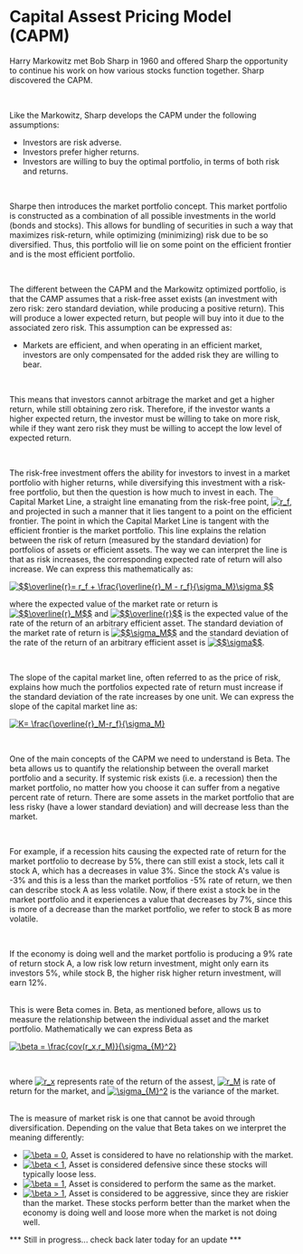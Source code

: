 # Capital Assest Pricing Model (CAPM)

Harry Markowitz met Bob Sharp in 1960 and offered Sharp the opportunity to continue his work on how various stocks function together. Sharp discovered the CAPM.

<br>

Like the Markowitz, Sharp develops the CAPM under the following assumptions:

* Investors are risk adverse.
* Investors prefer higher returns.
* Investors are willing to buy the optimal portfolio, in terms of both risk and returns.

<br>

Sharpe then introduces the market portfolio concept. This market portfolio is constructed as a combination of all possible investments in the world (bonds and stocks). This allows for bundling of securities in such a way that maximizes risk-return, while optimizing (minimizing) risk due to be so diversified. Thus, this portfolio will lie on some point on the efficient frontier and is the most efficient portfolio.

<br>

The different between the CAPM and the Markowitz optimized portfolio, is that the CAMP assumes that a risk-free asset exists (an investment with zero risk: zero standard deviation, while producing a positive return). This will produce a lower expected return, but people will buy into it due to the associated zero risk. This assumption can be expressed as: 
 * Markets are efficient, and when operating in an efficient market, investors are only compensated for the added risk they are willing to bear. 
 
 <br>
 
This means that investors cannot arbitrage the market and get a higher return, while still obtaining zero risk. Therefore, if the investor wants a higher expected return, the investor must be willing to take on more risk, while if they want zero risk they must be willing to accept the low level of expected return.

 
  <br>
  
The risk-free investment offers the ability for investors to invest in a market portfolio with higher returns, while diversifying this investment with a risk-free portfolio, but then the question is how much to invest in each. The Capital Market Line, a straight line emanating from the risk-free point, <a href="https://www.codecogs.com/eqnedit.php?latex=r_f" target="_blank"><img src="https://latex.codecogs.com/gif.latex?r_f" title="r_f" /></a>, and projected in such a manner that it lies tangent to a point on the efficient frontier. The point in which the Capital Market Line is tangent with the efficient frontier is the market portfolio. This line explains the relation between the risk of return (measured by the standard deviation) for portfolios of assets or efficient assets. The way we can interpret the line is that as risk increases, the corresponding expected rate of return will also increase. We can express this mathematically as:
 
 <a href="https://www.codecogs.com/eqnedit.php?latex=$$\overline{r}=&space;r_f&space;&plus;&space;\frac{\overline{r}_M&space;-&space;r_f}{\sigma_M}\sigma&space;$$" target="_blank"><img src="https://latex.codecogs.com/gif.latex?$$\overline{r}=&space;r_f&space;&plus;&space;\frac{\overline{r}_M&space;-&space;r_f}{\sigma_M}\sigma&space;$$" title="$$\overline{r}= r_f + \frac{\overline{r}_M - r_f}{\sigma_M}\sigma $$" /></a>
 
where the expected value  of the market rate or return is <a href="https://www.codecogs.com/eqnedit.php?latex=$$\overline{r}_M$$" target="_blank"><img src="https://latex.codecogs.com/gif.latex?$$\overline{r}_M$$" title="$$\overline{r}_M$$" /></a>  and <a href="https://www.codecogs.com/eqnedit.php?latex=$$\overline{r}$$" target="_blank"><img src="https://latex.codecogs.com/gif.latex?$$\overline{r}$$" title="$$\overline{r}$$" /></a>  is the expected value of the rate of the return of an arbitrary efficient asset. The standard deviation of the market rate of return is <a href="https://www.codecogs.com/eqnedit.php?latex=$$\sigma_M$$" target="_blank"><img src="https://latex.codecogs.com/gif.latex?$$\sigma_M$$" title="$$\sigma_M$$" /></a> and the standard deviation of the rate of the return of an arbitrary efficient asset is <a href="https://www.codecogs.com/eqnedit.php?latex=$$\sigma$$" target="_blank"><img src="https://latex.codecogs.com/gif.latex?$$\sigma$$" title="$$\sigma$$" /></a>.
 
 <br>
 
 The slope of the capital market line, often referred to as the price of risk, explains how much the portfolios expected rate of return must increase if the standard deviation of the rate increases by one unit. We can express the slope of the capital market line as:
 
 <a href="https://www.codecogs.com/eqnedit.php?latex=K=&space;\frac{\overline{r}_M-r_f}{\sigma_M}" target="_blank"><img src="https://latex.codecogs.com/gif.latex?K=&space;\frac{\overline{r}_M-r_f}{\sigma_M}" title="K= \frac{\overline{r}_M-r_f}{\sigma_M}" /></a>
 
 <br> 
 
One of the main concepts of the CAPM we need to understand is Beta. The beta allows us to quantify the relationship between the overall market portfolio and a security. If systemic risk exists (i.e. a recession) then the market portfolio, no matter how you choose it can suffer from a negative percent rate of return. There are some assets in the market portfolio that are less risky (have a lower standard deviation) and will decrease less than the market.

<br>

For example, if a recession hits causing the expected rate of return for the market portfolio to decrease by 5%, there can still exist a stock, lets call it stock A, which has a decreases in value 3%. Since the stock A's value is -3% and this is a less  than the market portfolios -5% rate of return, we then can describe stock A as less volatile. Now, if there exist a stock be in the market portfolio and it experiences a value that decreases by 7%, since this is more of a decrease than the market portfolio, we refer to stock B as more volatile.
 
<br>

If the economy is doing well and the market portfolio is producing a 9% rate of return stock A, a low risk low return investment, might only earn its investors 5%, while stock B, the higher risk higher return investment, will earn 12%.

<br> This is were Beta comes in. Beta, as mentioned before, allows us to measure the relationship between the individual asset and the market portfolio. Mathematically we can express Beta as <br>

<a href="https://www.codecogs.com/eqnedit.php?latex=\beta&space;=&space;\frac{cov(r_x,r_M)}{\sigma_{M}^2}" target="_blank"><img src="https://latex.codecogs.com/gif.latex?\beta&space;=&space;\frac{cov(r_x,r_M)}{\sigma_{M}^2}" title="\beta = \frac{cov(r_x,r_M)}{\sigma_{M}^2}" /></a>

<br>

where <a href="https://www.codecogs.com/eqnedit.php?latex=r_x" target="_blank"><img src="https://latex.codecogs.com/gif.latex?r_x" title="r_x" /></a> represents rate of the return of the assest, <a href="https://www.codecogs.com/eqnedit.php?latex=r_M" target="_blank"><img src="https://latex.codecogs.com/gif.latex?r_M" title="r_M" /></a> is rate of return for the market, and  <a href="https://www.codecogs.com/eqnedit.php?latex=\sigma_{M}^2" target="_blank"><img src="https://latex.codecogs.com/gif.latex?\sigma_{M}^2" title="\sigma_{M}^2" /></a> is the variance of the market. 

<br>
The is measure of market risk is one that cannot be avoid through diversification. Depending on the value that Beta takes on we interpret the meaning differently:
<br>

* <a href="https://www.codecogs.com/eqnedit.php?latex=\beta&space;=&space;0" target="_blank"><img src="https://latex.codecogs.com/gif.latex?\beta&space;=&space;0" title="\beta = 0" /></a>, Asset is considered to have no relationship with the market. 
* <a href="https://www.codecogs.com/eqnedit.php?latex=\beta&space;<&space;1" target="_blank"><img src="https://latex.codecogs.com/gif.latex?\beta&space;<&space;1" title="\beta < 1" /></a>,  Asset is considered defensive since  these stocks will typically loose less. 
* <a href="https://www.codecogs.com/eqnedit.php?latex=\beta&space;=&space;1" target="_blank"><img src="https://latex.codecogs.com/gif.latex?\beta&space;=&space;1" title="\beta = 1" /></a>,  Asset is considered to perform the same as the market.
* <a href="https://www.codecogs.com/eqnedit.php?latex=\beta&space;>&space;1" target="_blank"><img src="https://latex.codecogs.com/gif.latex?\beta&space;>&space;1" title="\beta > 1" /></a>,  Asset is considered to be aggressive, since they are riskier than the market. These stocks perform better than the market when the economy is doing well and loose more when the market is not doing well.


*** Still in progress... check back later today for an update ***
